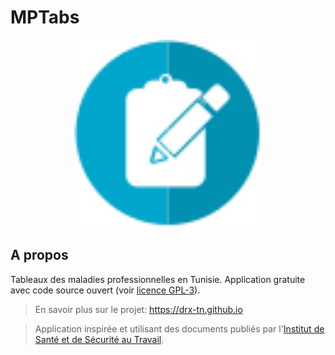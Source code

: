 # MPTabs

<p align="center"><img src="docs/mptabs.svg" width="300"/></p>

## A propos

Tableaux des maladies professionnelles en Tunisie. Application gratuite avec code source ouvert (voir [licence GPL-3](LICENSE)).

> En savoir plus sur le projet: https://drx-tn.github.io

> Application inspirée et utilisant des documents publiés par l'[Institut de Santé et de Sécurité au Travail](http://www.isst.nat.tn).
